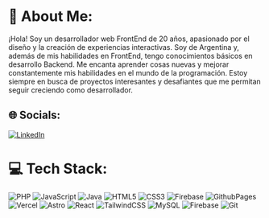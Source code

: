 # 💫 About Me:
¡Hola! Soy un desarrollador web FrontEnd de 20 años, apasionado por el diseño y la creación de experiencias interactivas. Soy de Argentina y, además de mis habilidades en FrontEnd, tengo conocimientos básicos en desarrollo Backend. Me encanta aprender cosas nuevas y mejorar constantemente mis habilidades en el mundo de la programación. Estoy siempre en busca de proyectos interesantes y desafiantes que me permitan seguir creciendo como desarrollador.


## 🌐 Socials:
[![LinkedIn](https://img.shields.io/badge/LinkedIn-%230077B5.svg?logo=linkedin&logoColor=white)](https://linkedin.com/in/AxelMaidana) 

# 💻 Tech Stack:
![PHP](https://img.shields.io/badge/php-%23777BB4.svg?style=for-the-badge&logo=php&logoColor=white) ![JavaScript](https://img.shields.io/badge/javascript-%23323330.svg?style=for-the-badge&logo=javascript&logoColor=%23F7DF1E) ![Java](https://img.shields.io/badge/java-%23ED8B00.svg?style=for-the-badge&logo=openjdk&logoColor=white) ![HTML5](https://img.shields.io/badge/html5-%23E34F26.svg?style=for-the-badge&logo=html5&logoColor=white) ![CSS3](https://img.shields.io/badge/css3-%231572B6.svg?style=for-the-badge&logo=css3&logoColor=white) ![Firebase](https://img.shields.io/badge/firebase-%23039BE5.svg?style=for-the-badge&logo=firebase) ![GithubPages](https://img.shields.io/badge/github%20pages-121013?style=for-the-badge&logo=github&logoColor=white) ![Vercel](https://img.shields.io/badge/vercel-%23000000.svg?style=for-the-badge&logo=vercel&logoColor=white) ![Astro](https://img.shields.io/badge/astro-%232C2052.svg?style=for-the-badge&logo=astro&logoColor=white) ![React](https://img.shields.io/badge/react-%2320232a.svg?style=for-the-badge&logo=react&logoColor=%2361DAFB) ![TailwindCSS](https://img.shields.io/badge/tailwindcss-%2338B2AC.svg?style=for-the-badge&logo=tailwind-css&logoColor=white) ![MySQL](https://img.shields.io/badge/mysql-4479A1.svg?style=for-the-badge&logo=mysql&logoColor=white) ![Firebase](https://img.shields.io/badge/firebase-a08021?style=for-the-badge&logo=firebase&logoColor=ffcd34) ![Git](https://img.shields.io/badge/git-%23F05033.svg?style=for-the-badge&logo=git&logoColor=white)
